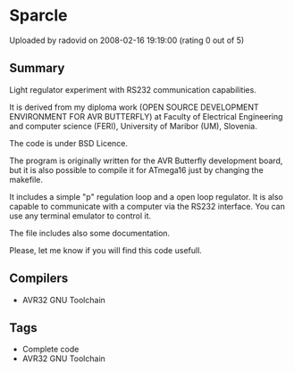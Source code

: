 # Sparcle

Uploaded by radovid on 2008-02-16 19:19:00 (rating 0 out of 5)

## Summary

Light regulator experiment with RS232 communication capabilities.


It is derived from my diploma work (OPEN SOURCE DEVELOPMENT ENVIRONMENT FOR AVR BUTTERFLY) at Faculty of Electrical Engineering and computer science (FERI), University of Maribor (UM), Slovenia.


The code is under BSD Licence.


The program is originally written for the AVR Butterfly development board, but it is also possible to compile it for ATmega16 just by changing the makefile.


It includes a simple "p" regulation loop and a open loop regulator. It is also capable to communicate with a computer via the RS232 interface. You can use any terminal emulator to control it.


The file includes also some documentation.


Please, let me know if you will find this code usefull.

## Compilers

- AVR32 GNU Toolchain

## Tags

- Complete code
- AVR32 GNU Toolchain

